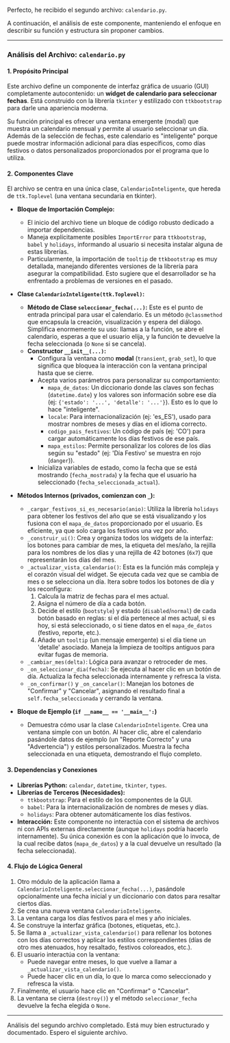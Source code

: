 Perfecto, he recibido el segundo archivo: `calendario.py`.

A continuación, el análisis de este componente, manteniendo el enfoque en describir su función y estructura sin proponer cambios.

---

### **Análisis del Archivo: `calendario.py`**

#### **1. Propósito Principal**

Este archivo define un componente de interfaz gráfica de usuario (GUI) completamente autocontenido: un **widget de calendario para seleccionar fechas**. Está construido con la librería `tkinter` y estilizado con `ttkbootstrap` para darle una apariencia moderna.

Su función principal es ofrecer una ventana emergente (modal) que muestra un calendario mensual y permite al usuario seleccionar un día. Además de la selección de fechas, este calendario es "inteligente" porque puede mostrar información adicional para días específicos, como días festivos o datos personalizados proporcionados por el programa que lo utiliza.

#### **2. Componentes Clave**

El archivo se centra en una única clase, `CalendarioInteligente`, que hereda de `ttk.Toplevel` (una ventana secundaria en tkinter).

*   **Bloque de Importación Complejo:**
    *   El inicio del archivo tiene un bloque de código robusto dedicado a importar dependencias.
    *   Maneja explícitamente posibles `ImportError` para `ttkbootstrap`, `babel` y `holidays`, informando al usuario si necesita instalar alguna de estas librerías.
    *   Particularmente, la importación de `tooltip` de `ttkbootstrap` es muy detallada, manejando diferentes versiones de la librería para asegurar la compatibilidad. Esto sugiere que el desarrollador se ha enfrentado a problemas de versiones en el pasado.

*   **Clase `CalendarioInteligente(ttk.Toplevel)`:**
    *   **Método de Clase `seleccionar_fecha(...)`:** Este es el punto de entrada principal para usar el calendario. Es un método `@classmethod` que encapsula la creación, visualización y espera del diálogo. Simplifica enormemente su uso: llamas a la función, se abre el calendario, esperas a que el usuario elija, y la función te devuelve la fecha seleccionada (o `None` si se cancela).
    *   **Constructor `__init__(...)`:**
        *   Configura la ventana como **modal** (`transient`, `grab_set`), lo que significa que bloquea la interacción con la ventana principal hasta que se cierre.
        *   Acepta varios parámetros para personalizar su comportamiento:
            *   `mapa_de_datos`: Un diccionario donde las claves son fechas (`datetime.date`) y los valores son información sobre ese día (ej: `{'estado': '...', 'detalle': '...'}`). Esto es lo que lo hace "inteligente".
            *   `locale`: Para internacionalización (ej: 'es_ES'), usado para mostrar nombres de meses y días en el idioma correcto.
            *   `codigo_pais_festivos`: Un código de país (ej: 'CO') para cargar automáticamente los días festivos de ese país.
            *   `mapa_estilos`: Permite personalizar los colores de los días según su "estado" (ej: 'Día Festivo' se muestra en rojo (`danger`)).
        *   Inicializa variables de estado, como la fecha que se está mostrando (`fecha_mostrada`) y la fecha que el usuario ha seleccionado (`fecha_seleccionada_actual`).

*   **Métodos Internos (privados, comienzan con `_`):**
    *   `_cargar_festivos_si_es_necesario(anio)`: Utiliza la librería `holidays` para obtener los festivos del año que se está visualizando y los fusiona con el `mapa_de_datos` proporcionado por el usuario. Es eficiente, ya que solo carga los festivos una vez por año.
    *   `_construir_ui()`: Crea y organiza todos los widgets de la interfaz: los botones para cambiar de mes, la etiqueta del mes/año, la rejilla para los nombres de los días y una rejilla de 42 botones (`6x7`) que representarán los días del mes.
    *   `_actualizar_vista_calendario()`: Esta es la función más compleja y el corazón visual del widget. Se ejecuta cada vez que se cambia de mes o se selecciona un día. Itera sobre todos los botones de día y los reconfigura:
        1.  Calcula la matriz de fechas para el mes actual.
        2.  Asigna el número de día a cada botón.
        3.  Decide el estilo (`bootstyle`) y estado (`disabled`/`normal`) de cada botón basado en reglas: si el día pertenece al mes actual, si es hoy, si está seleccionado, o si tiene datos en el `mapa_de_datos` (festivo, reporte, etc.).
        4.  Añade un `tooltip` (un mensaje emergente) si el día tiene un 'detalle' asociado. Maneja la limpieza de tooltips antiguos para evitar fugas de memoria.
    *   `_cambiar_mes(delta)`: Lógica para avanzar o retroceder de mes.
    *   `_on_seleccionar_dia(fecha)`: Se ejecuta al hacer clic en un botón de día. Actualiza la fecha seleccionada internamente y refresca la vista.
    *   `_on_confirmar()` y `_on_cancelar()`: Manejan los botones de "Confirmar" y "Cancelar", asignando el resultado final a `self.fecha_seleccionada` y cerrando la ventana.

*   **Bloque de Ejemplo (`if __name__ == '__main__':`)**
    *   Demuestra cómo usar la clase `CalendarioInteligente`. Crea una ventana simple con un botón. Al hacer clic, abre el calendario pasándole datos de ejemplo (un "Reporte Correcto" y una "Advertencia") y estilos personalizados. Muestra la fecha seleccionada en una etiqueta, demostrando el flujo completo.

#### **3. Dependencias y Conexiones**

*   **Librerías Python:** `calendar`, `datetime`, `tkinter`, `types`.
*   **Librerías de Terceros (Necesidades):**
    *   `ttkbootstrap`: Para el estilo de los componentes de la GUI.
    *   `babel`: Para la internacionalización de nombres de meses y días.
    *   `holidays`: Para obtener automáticamente los días festivos.
*   **Interacción:** Este componente no interactúa con el sistema de archivos ni con APIs externas directamente (aunque `holidays` podría hacerlo internamente). Su única conexión es con la aplicación que lo invoca, de la cual recibe datos (`mapa_de_datos`) y a la cual devuelve un resultado (la fecha seleccionada).

#### **4. Flujo de Lógica General**

1.  Otro módulo de la aplicación llama a `CalendarioInteligente.seleccionar_fecha(...)`, pasándole opcionalmente una fecha inicial y un diccionario con datos para resaltar ciertos días.
2.  Se crea una nueva ventana `CalendarioInteligente`.
3.  La ventana carga los días festivos para el mes y año iniciales.
4.  Se construye la interfaz gráfica (botones, etiquetas, etc.).
5.  Se llama a `_actualizar_vista_calendario()` para rellenar los botones con los días correctos y aplicar los estilos correspondientes (días de otro mes atenuados, hoy resaltado, festivos coloreados, etc.).
6.  El usuario interactúa con la ventana:
    *   Puede navegar entre meses, lo que vuelve a llamar a `_actualizar_vista_calendario()`.
    *   Puede hacer clic en un día, lo que lo marca como seleccionado y refresca la vista.
7.  Finalmente, el usuario hace clic en "Confirmar" o "Cancelar".
8.  La ventana se cierra (`destroy()`) y el método `seleccionar_fecha` devuelve la fecha elegida o `None`.

---

Análisis del segundo archivo completado. Está muy bien estructurado y documentado. Espero el siguiente archivo.